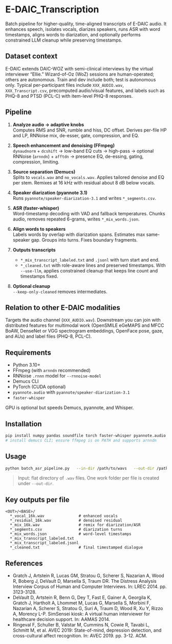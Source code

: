 # E-DAIC_Transcription

Batch pipeline for higher-quality, time-aligned transcripts of E-DAIC audio. It enhances speech, isolates vocals, diarizes speakers, runs ASR with word timestamps, aligns words to diarization, and optionally performs constrained LLM cleanup while preserving timestamps.

## Dataset context

E-DAIC extends DAIC-WOZ with semi-clinical interviews by the virtual interviewer “Ellie.” Wizard-of-Oz (WoZ) sessions are human-operated; others are autonomous. Train and dev include both; test is autonomous only. Typical per-participant files include `XXX_AUDIO.wav`, `XXX_Transcript.csv`, precomputed audio/visual features, and labels such as PHQ-8 and PTSD (PCL-C) with item-level PHQ-8 responses.

## Pipeline

1. **Analyze audio → adaptive knobs**  
   Computes RMS and SNR, rumble and hiss, DC offset. Derives per-file HP and LP, RNNoise mix, de-esser, gate, compression, and EQ.

2. **Speech enhancement and denoising (FFmpeg)**  
   `dynaudnorm` + `dcshift` → low-band EQ cuts → high-pass → optional RNNoise (`arnndn`) + `afftdn` → presence EQ, de-essing, gating, compression, limiting.

3. **Source separation (Demucs)**  
   Splits to `vocals.wav` and `no_vocals.wav`. Applies tailored denoise and EQ per stem. Remixes at 16 kHz with residual about 8 dB below vocals.

4. **Speaker diarization (pyannote 3.1)**  
   Runs `pyannote/speaker-diarization-3.1` and writes `*_segments.csv`.

5. **ASR (faster-whisper)**  
   Word-timestamp decoding with VAD and fallback temperatures. Chunks audio, removes repeated 6-grams, writes `*_mix_words.json`.

6. **Align words to speakers**  
   Labels words by overlap with diarization spans. Estimates max same-speaker gap. Groups into turns. Fixes boundary fragments.

7. **Outputs transcripts**  
   - `*_mix_transcript_labeled.txt` and `.jsonl` with turn start and end.  
   - `*_cleaned.txt` with role-aware lines and preserved timestamps. With `--use-llm`, applies constrained cleanup that keeps line count and timestamps fixed.

8. **Optional cleanup**  
   `--keep-only-cleaned` removes intermediates.

## Relation to other E-DAIC modalities

Targets the audio channel (`XXX_AUDIO.wav`). Downstream you can join with distributed features for multimodal work (OpenSMILE eGeMAPS and MFCC BoAW, DenseNet or VGG spectrogram embeddings, OpenFace pose, gaze, and AUs) and label files (PHQ-8, PCL-C).

## Requirements

- Python 3.10+
- FFmpeg (with `arnndn` recommended)
- RNNoise `.rnnn` model for `--rnnoise-model`
- Demucs CLI
- PyTorch (CUDA optional)
- `pyannote.audio` with `pyannote/speaker-diarization-3.1`
- `faster-whisper`

GPU is optional but speeds Demucs, pyannote, and Whisper.

## Installation

```bash
pip install numpy pandas soundfile torch faster-whisper pyannote.audio
# install demucs CLI; ensure ffmpeg is on PATH and supports arnndn
```

## Usage

```bash
python batch_asr_pipeline.py   --in-dir /path/to/wavs   --out-dir /path/to/out   --rnnoise-model /path/to/quiet.rnnn   --demucs-device auto --demucs-model htdemucs   --asr-model large-v3 --asr-device auto --asr-compute auto   --auto-gap --speaker-switch-pad 0.2   --use-llm --openai-model gpt-4.1-mini --temperature 0.0   --keep-only-cleaned
```

> Input: flat directory of `.wav` files. One work folder per file is created under `--out-dir`.

## Key outputs per file

```
<OUT>/<BASE>/
  *_vocal_16k.wav               # enhanced vocals
  *_residual_16k.wav            # denoised residual
  *_mix_16k.wav                 # remix for diarization/ASR
  *_segments.csv                # diarization turns
  *_mix_words.json              # word-level timestamps
  *_mix_transcript_labeled.txt
  *_mix_transcript_labeled.jsonl
  *_cleaned.txt                 # final timestamped dialogue
```

## References

- Gratch J, Artstein R, Lucas GM, Stratou G, Scherer S, Nazarian A, Wood R, Boberg J, DeVault D, Marsella S, Traum DR. The Distress Analysis Interview Corpus of Human and Computer Interviews. In: LREC 2014. pp. 3123-3128.
- DeVault D, Artstein R, Benn G, Dey T, Fast E, Gainer A, Georgila K, Gratch J, Hartholt A, Lhommet M, Lucas G, Marsella S, Morbini F, Nazarian A, Scherer S, Stratou G, Suri A, Traum D, Wood R, Xu Y, Rizzo A, Morency L-P. SimSensei kiosk: A virtual human interviewer for healthcare decision support. In: AAMAS 2014.
- Ringeval F, Schuller B, Valstar M, Cummins N, Cowie R, Tavabi L, Schmitt M, et al. AVEC 2019: State-of-mind, depression detection, and cross-cultural affect recognition. In: AVEC 2019. pp. 3-12. ACM.
